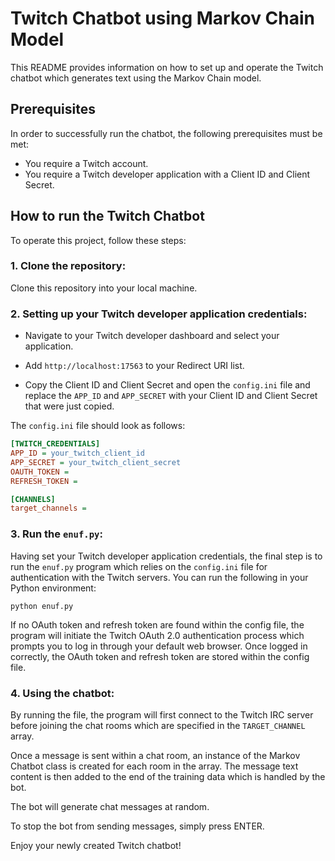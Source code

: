 # Twitch Chatbot using Markov Chain Model

This README provides information on how to set up and operate the Twitch chatbot which generates text using the Markov Chain model.

## Prerequisites

In order to successfully run the chatbot, the following prerequisites must be met:

- You require a Twitch account.
- You require a Twitch developer application with a Client ID and Client Secret.

## How to run the Twitch Chatbot

To operate this project, follow these steps:

### 1. Clone the repository:

Clone this repository into your local machine.

### 2. Setting up your Twitch developer application credentials:

- Navigate to your Twitch developer dashboard and select your application.
  
- Add `http://localhost:17563` to your Redirect URI list.

- Copy the Client ID and Client Secret and open the `config.ini` file and replace the `APP_ID` and `APP_SECRET` with your Client ID and Client Secret that were just copied.

The `config.ini` file should look as follows:

```ini
[TWITCH_CREDENTIALS]
APP_ID = your_twitch_client_id
APP_SECRET = your_twitch_client_secret
OAUTH_TOKEN = 
REFRESH_TOKEN =

[CHANNELS]
target_channels = 
```

### 3. Run the `enuf.py`:

Having set your Twitch developer application credentials, the final step is to run the `enuf.py` program which relies on the `config.ini` file for authentication with the Twitch servers. You can run the following in your Python environment:
```
python enuf.py
```

If no OAuth token and refresh token are found within the config file, the program will initiate the Twitch OAuth 2.0 authentication process which prompts you to log in through your default web browser. Once logged in correctly, the OAuth token and refresh token are stored within the config file.

### 4. Using the chatbot:

By running the file, the program will first connect to the Twitch IRC server before joining the chat rooms which are specified in the `TARGET_CHANNEL` array.

Once a message is sent within a chat room, an instance of the Markov Chatbot class is created for each room in the array. The message text content is then added to the end of the training data which is handled by the bot.

The bot will generate chat messages at random.

To stop the bot from sending messages, simply press ENTER.

Enjoy your newly created Twitch chatbot!

